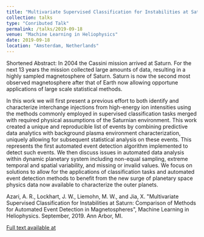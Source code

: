 ```yaml
---
title: "Multivariate Supervised Classification for Instabilities at Saturn: Comparison of Methods for Automated Event Detection in Magnetospheres"
collection: talks
type: "Conributed Talk"
permalink: /talks/2019-09-18
venue: "Machine Learning in Heliophysics"
date: 2019-09-18
location: "Amsterdam, Netherlands"
---
```


Shortened Abstract: In 2004 the Cassini mission arrived at Saturn. For the next 13 years the mission collected large amounts of data, resulting in a highly sampled magnetosphere of Saturn. Saturn is now the second most observed magnetosphere after that of Earth now allowing opportune applications of large scale statistical methods.

In this work we will first present a previous effort to both identify and characterize interchange injections from high-energy ion intensities using the methods commonly employed in supervised classification tasks merged with required physical assumptions of the Saturnian environment. This work created a unique and reproducible list of events by combining predictive data analytics with background plasma environment characterization, uniquely allowing for subsequent statistical analysis on these events. This represents the first automated event detection algorithm implemented to detect such events. We then discuss issues in automated data analysis within dynamic planetary system including non-equal sampling, extreme temporal and spatial variability, and missing or invalid values. We focus on solutions to allow for the applications of classification tasks and automated event detection methods to benefit from the new surge of planetary space physics data now available to characterize the outer planets.

Azari, A. R., Lockhart, J. W., Liemohn, M. W., and Jia, X. "Multivariate Supervised Classification for Instabilities at Saturn: Comparison of Methods for Automated Event Detection in Magnetospheres", Machine Learning in Heliophysics. September, 2019. Ann Arbor, MI.

[Full text available at](ml-helio.github.io)

